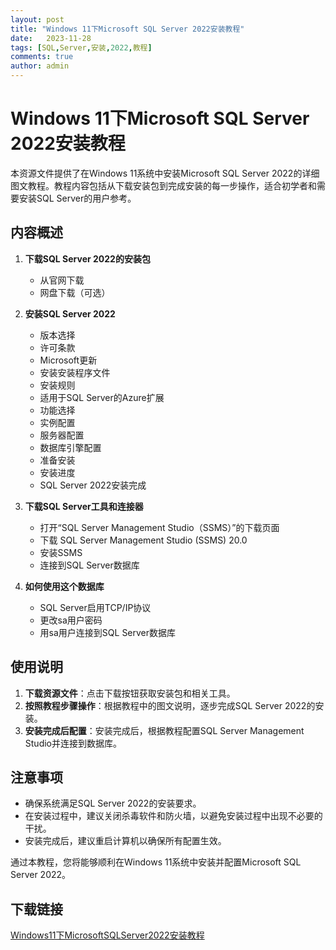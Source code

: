 ```yaml
---
layout: post
title: "Windows 11下Microsoft SQL Server 2022安装教程"
date:   2023-11-28
tags: [SQL,Server,安装,2022,教程]
comments: true
author: admin
---
```

# Windows 11下Microsoft SQL Server 2022安装教程

本资源文件提供了在Windows 11系统中安装Microsoft SQL Server 2022的详细图文教程。教程内容包括从下载安装包到完成安装的每一步操作，适合初学者和需要安装SQL Server的用户参考。

## 内容概述

1. **下载SQL Server 2022的安装包**
   - 从官网下载
   - 网盘下载（可选）

2. **安装SQL Server 2022**
   - 版本选择
   - 许可条款
   - Microsoft更新
   - 安装安装程序文件
   - 安装规则
   - 适用于SQL Server的Azure扩展
   - 功能选择
   - 实例配置
   - 服务器配置
   - 数据库引擎配置
   - 准备安装
   - 安装进度
   - SQL Server 2022安装完成

3. **下载SQL Server工具和连接器**
   - 打开“SQL Server Management Studio（SSMS）”的下载页面
   - 下载 SQL Server Management Studio (SSMS) 20.0
   - 安装SSMS
   - 连接到SQL Server数据库

4. **如何使用这个数据库**
   - SQL Server启用TCP/IP协议
   - 更改sa用户密码
   - 用sa用户连接到SQL Server数据库

## 使用说明

1. **下载资源文件**：点击下载按钮获取安装包和相关工具。
2. **按照教程步骤操作**：根据教程中的图文说明，逐步完成SQL Server 2022的安装。
3. **安装完成后配置**：安装完成后，根据教程配置SQL Server Management Studio并连接到数据库。

## 注意事项

- 确保系统满足SQL Server 2022的安装要求。
- 在安装过程中，建议关闭杀毒软件和防火墙，以避免安装过程中出现不必要的干扰。
- 安装完成后，建议重启计算机以确保所有配置生效。

通过本教程，您将能够顺利在Windows 11系统中安装并配置Microsoft SQL Server 2022。

## 下载链接

[Windows11下MicrosoftSQLServer2022安装教程](https://pan.quark.cn/s/8db178146626)